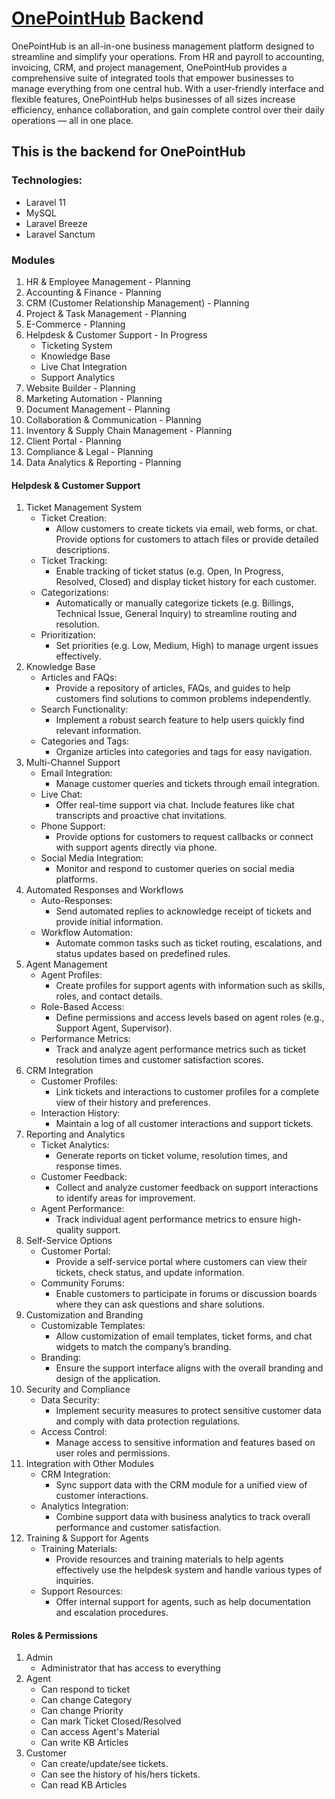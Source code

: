 # [OnePointHub](https://onepointhub.co) Backend

OnePointHub is an all-in-one business management platform designed to streamline and simplify your operations. From HR and payroll to accounting, invoicing, CRM, and project management, OnePointHub provides a comprehensive suite of integrated tools that empower businesses to manage everything from one central hub. With a user-friendly interface and flexible features, OnePointHub helps businesses of all sizes increase efficiency, enhance collaboration, and gain complete control over their daily operations — all in one place.

## This is the backend for OnePointHub

### Technologies:
* Laravel 11
* MySQL
* Laravel Breeze
* Laravel Sanctum

### Modules
1. HR & Employee Management - Planning
2. Accounting & Finance - Planning
3. CRM (Customer Relationship Management) - Planning
4. Project & Task Management - Planning
5. E-Commerce - Planning
6. Helpdesk & Customer Support - In Progress
   * Ticketing System
   * Knowledge Base
   * Live Chat Integration
   * Support Analytics
7. Website Builder - Planning
8. Marketing Automation - Planning
9. Document Management - Planning
10. Collaboration & Communication - Planning
11. Inventory & Supply Chain Management - Planning
12. Client Portal - Planning
13. Compliance & Legal - Planning
14. Data Analytics & Reporting - Planning

#### Helpdesk & Customer Support
1. Ticket Management System
   * Ticket Creation:
     * Allow customers to create tickets via email, web forms, or chat. Provide options for customers to attach files or provide detailed descriptions.
   * Ticket Tracking:
     * Enable tracking of ticket status (e.g. Open, In Progress, Resolved, Closed) and display ticket history for each customer.
   * Categorizations:
     * Automatically or manually categorize tickets (e.g. Billings, Technical Issue, General Inquiry) to streamline routing and resolution.
   * Prioritization:
     * Set priorities (e.g. Low, Medium, High) to manage urgent issues effectively.
2. Knowledge Base
   * Articles and FAQs:
     * Provide a repository of articles, FAQs, and guides to help customers find solutions to common problems independently.
   * Search Functionality:
     * Implement a robust search feature to help users quickly find relevant information.
   * Categories and Tags:
     * Organize articles into categories and tags for easy navigation.
3. Multi-Channel Support
   * Email Integration:
     * Manage customer queries and tickets through email integration.
   * Live Chat:
     * Offer real-time support via chat. Include features like chat transcripts and proactive chat invitations.
   * Phone Support:
     * Provide options for customers to request callbacks or connect with support agents directly via phone.
   * Social Media Integration:
     * Monitor and respond to customer queries on social media platforms. 
4. Automated Responses and Workflows
   * Auto-Responses:
     * Send automated replies to acknowledge receipt of tickets and provide initial information.
   * Workflow Automation:
     * Automate common tasks such as ticket routing, escalations, and status updates based on predefined rules. 
5. Agent Management
   * Agent Profiles:
     * Create profiles for support agents with information such as skills, roles, and contact details.
   * Role-Based Access:
     * Define permissions and access levels based on agent roles (e.g., Support Agent, Supervisor).
   * Performance Metrics:
     * Track and analyze agent performance metrics such as ticket resolution times and customer satisfaction scores. 
6. CRM Integration
   * Customer Profiles:
     * Link tickets and interactions to customer profiles for a complete view of their history and preferences.
   * Interaction History:
     * Maintain a log of all customer interactions and support tickets.
7. Reporting and Analytics
   * Ticket Analytics:
     * Generate reports on ticket volume, resolution times, and response times.
   * Customer Feedback:
     * Collect and analyze customer feedback on support interactions to identify areas for improvement.
   * Agent Performance:
     * Track individual agent performance metrics to ensure high-quality support. 
8. Self-Service Options
   * Customer Portal:
     * Provide a self-service portal where customers can view their tickets, check status, and update information.
   * Community Forums:
     * Enable customers to participate in forums or discussion boards where they can ask questions and share solutions. 
9. Customization and Branding
   * Customizable Templates:
     * Allow customization of email templates, ticket forms, and chat widgets to match the company’s branding.
   * Branding:
     * Ensure the support interface aligns with the overall branding and design of the application. 
10. Security and Compliance
    * Data Security:
      * Implement security measures to protect sensitive customer data and comply with data protection regulations.
    * Access Control:
      * Manage access to sensitive information and features based on user roles and permissions. 
11. Integration with Other Modules
    * CRM Integration:
      * Sync support data with the CRM module for a unified view of customer interactions.
    * Analytics Integration:
      * Combine support data with business analytics to track overall performance and customer satisfaction. 
12. Training & Support for Agents
    * Training Materials:
      * Provide resources and training materials to help agents effectively use the helpdesk system and handle various types of inquiries.
    * Support Resources:
      * Offer internal support for agents, such as help documentation and escalation procedures. 

#### Roles & Permissions
1. Admin
   * Administrator that has access to everything 
2. Agent
   * Can respond to ticket
   * Can change Category
   * Can change Priority
   * Can mark Ticket Closed/Resolved
   * Can access Agent's Material
   * Can write KB Articles
3. Customer
   * Can create/update/see tickets.
   * Can see the history of his/hers tickets.
   * Can read KB Articles
